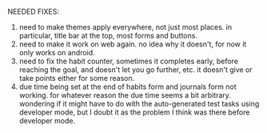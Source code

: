 NEEDED FIXES:

1. need to make themes apply everywhere, not just most places. in particular, title bar at the top, most forms and buttons.
2. need to make it work on web again. no idea why it doesn't, for now it only works on android.
3. need to fix the habit counter, sometimes it completes early, before reaching the goal, and doesn't let you go further, etc. it doesn't give or take points either for some reason.
4. due time being set at the end of habits form and journals form not working. for whatever reason the due time seems a bit arbitrary. wondering if it might have to do with the auto-generated test tasks using developer mode, but I doubt it as the problem I think was there before developer mode.
